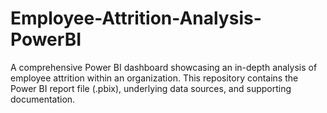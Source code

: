 # Employee-Attrition-Analysis-PowerBI
A comprehensive Power BI dashboard showcasing an in-depth analysis of employee attrition within an organization. This repository contains the Power BI report file (.pbix), underlying data sources, and supporting documentation.
